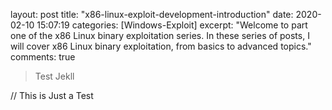 layout: post
title:  "x86-linux-exploit-development-introduction"
date:   2020-02-10 15:07:19
categories: [Windows-Exploit]
excerpt: "Welcome to part one of the x86 Linux binary exploitation series. In these series of posts, I will cover x86 Linux binary exploitation, from basics to advanced topics."
comments: true






> Test Jekll 

// This is Just a Test

